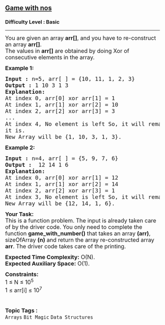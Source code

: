 <h2><a href="https://practice.geeksforgeeks.org/problems/game-with-nos3123/1?page=3&difficulty[]=-1&status[]=solved&sortBy=submissions">Game with nos</a></h2><h3>Difficulty Level : Basic</h3><hr><div class="problems_problem_content__Xm_eO"><p><span style="font-size:18px">You are given an array <strong>arr[]</strong>, and you have to re-construct an&nbsp;array <strong>arr[]</strong>.<br>
The values in <strong>arr[]</strong> are obtained by doing Xor of consecutive elements in the array.</span></p>

<p><span style="font-size:18px"><strong>Example 1:</strong></span></p>

<pre><span style="font-size:18px"><strong>Input :</strong> n=5, arr[ ] = {10, 11, 1, 2, 3}
<strong>Output :</strong> 1 10 3 1 3
<strong>Explanation:</strong>
At index 0, arr[0] xor arr[1] = 1
At index 1, arr[1] xor arr[2] = 10
At index 2, arr[2] xor arr[3] = 3
...
At index 4, No element is left So, it will remain as
it is.
New Array will be {1, 10, 3, 1, 3}.</span></pre>

<p><span style="font-size:18px"><strong>Example 2:</strong></span></p>

<pre><span style="font-size:18px"><strong>Input :</strong> n=4, arr[ ] = {5, 9, 7, 6}
<strong>Output :</strong>  12 14 1 6
<strong>Explanation:</strong>
At index 0, arr[0] xor arr[1] = 12
At index 1, arr[1] xor arr[2] = 14
At index 2, arr[2] xor arr[3] = 1
At index 3, No element is left So, it will remain as it is.
New Array will be {12, 14, 1, 6}.</span></pre>

<p><span style="font-size:18px"><strong>Your Task:</strong><br>
This is a function problem. The input is already taken care of by the driver code. You only need to complete the function <strong>game_with_number()</strong> that takes an array <strong>(arr)</strong>, sizeOfArray <strong>(n)</strong>&nbsp;and return the array re-constructed array <strong>arr</strong>. The driver code takes care of the printing.</span></p>

<p><span style="font-size:18px"><strong>Expected Time Complexity:</strong>&nbsp;O(N).<br>
<strong>Expected Auxiliary Space:</strong>&nbsp;O(1).</span></p>

<p><span style="font-size:18px"><strong>Constraints:</strong><br>
1 ≤ N ≤ 10<sup>5</sup><br>
1 ≤ arr[i] ≤ 10<sup>7</sup></span></p>
</div><br><p><span style=font-size:18px><strong>Topic Tags : </strong><br><code>Arrays</code>&nbsp;<code>Bit Magic</code>&nbsp;<code>Data Structures</code>&nbsp;